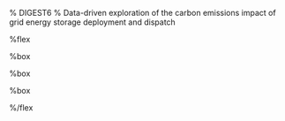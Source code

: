 % DIGEST6
% Data-driven exploration of the carbon emissions impact of grid energy storage deployment and dispatch

%flex

[](News)%box

[](Research)%box

[](People)%box

%/flex
